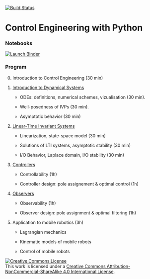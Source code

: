 [![Build Status](https://travis-ci.org/boisgera/control-engineering-with-python.svg?branch=master)](https://travis-ci.org/boisgera/control-engineering-with-python)

Control Engineering with Python
================================================================================

### Notebooks

[![Launch Binder][binder-badge]][CEIP-binder]

[binder-badge]: https://img.shields.io/badge/Launch-Binder-blue.svg?style=flat-square
[CEIP-binder]: https://mybinder.org/v2/gh/boisgera/control-engineering-with-python/gh-pages


### Program

 0. Introduction to Control Engineering (30 min)

 1. [Introduction to Dynamical Systems](https://boisgera.github.io/control-engineering-with-python/odes.html)

      - ODEs: definitions, numerical schemes, vizualisation (30 min). 

      - Well-posedness of IVPs (30 min).

      - Asymptotic behavior (30 min)

 2. [Linear-Time Invariant Systems](https://boisgera.github.io/control-engineering-with-python/linear-systems.html)

      - Linearization, state-space model (30 min)

      - Solutions of LTI systems, asymptotic stability (30 min)

      - I/O Behavior, Laplace domain, I/O stability (30 min)

 3. [Controllers](https://boisgera.github.io/control-engineering-with-python/controllers.html)

      - Controllability (1h)

      - Controller design: pole assignement & optimal control (1h)

 4. [Observers](https://boisgera.github.io/control-engineering-with-python/observers.html)

      - Observability (1h)

      - Observer design: pole assignment & optimal filtering (1h)

 5. Application to mobile robotics (3h)

      - Lagrangian mechanics

      - Kinematic models of mobile robots

      - Control of mobile robots




<a rel="license" href="http://creativecommons.org/licenses/by-nc-sa/4.0/"><img alt="Creative Commons License" style="border-width:0" src="https://i.creativecommons.org/l/by-nc-sa/4.0/88x31.png" /></a><br />This work is licensed under a <a rel="license" href="http://creativecommons.org/licenses/by-nc-sa/4.0/">Creative Commons Attribution-NonCommercial-ShareAlike 4.0 International License</a>.
